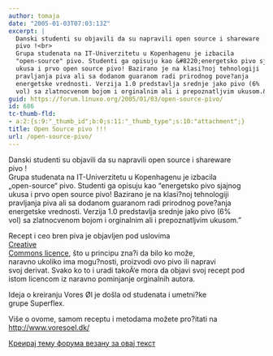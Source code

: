 ```yaml
---
author: tomaja
date: "2005-01-03T07:03:13Z"
excerpt: |
  Danski studenti su objavili da su napravili open source i shareware
  pivo !<br>
  Grupa studenata na IT-Univerzitetu u Kopenhagenu je izbacila
  "open-source" pivo. Studenti ga opisuju kao &#8220;energetsko pivo sjajnog
  ukusa i prvo open source pivo! Bazirano je na klasi?noj tehnologiji
  pravljanja piva ali sa dodanom guaranom radi prirodnog pove?anja
  energetske vrednosti. Verzija 1.0 predstavlja srednje jako pivo (6%
  vol) sa zlatnocvenom bojom i orginalnim ali i prepoznatljvim ukusom.&#8221;
guid: https://forum.linuxo.org/2005/01/03/open-source-pivo/
id: 686
tc-thumb-fld:
- a:2:{s:9:"_thumb_id";b:0;s:11:"_thumb_type";s:10:"attachment";}
title: Open Source pivo !!!
url: /open-source-pivo/
---
```

Danski studenti su objavili da su napravili open source i shareware  
pivo !  
Grupa studenata na IT-Univerzitetu u Kopenhagenu je izbacila  
&#8222;open-source&#8220; pivo. Studenti ga opisuju kao &#8220;energetsko pivo sjajnog  
ukusa i prvo open source pivo! Bazirano je na klasi?noj tehnologiji  
pravljanja piva ali sa dodanom guaranom radi prirodnog pove?anja  
energetske vrednosti. Verzija 1.0 predstavlja srednje jako pivo (6%  
vol) sa zlatnocvenom bojom i orginalnim ali i prepoznatljvim ukusom.&#8221;<!--break-->

Recept i ceo bren piva je objavljen pod uslovima  
<a target="mpExtern"
href="http://creativecommons.org/licenses/by-sa/2.0/">Creative<br /> Commons licence</a>, što u principu zna?i da bilo ko može,  
naravno ukoliko ima mogu?nosti, proizvodi ovo pivo ili napravi  
svoj derivat. Svako ko to i uradi takoÄ‘e mora da objavi svoj recept pod  
istom licencom iz naravno pominjanje orginalnih autora.

Ideja o kreiranju Vores &#216;l je došla od studenata i umetni?ke  
grupe Superflex.

Više o ovome, samom receptu i metodama možete pro?itati na <a
target="mpExtern" href="http://www.voresoel.dk/">http://www.voresoel.dk/</a>

[Креирај тему форума везану за овај текст](https://linuxo.org/nova-tema-na-forumu/?se_pid=686)